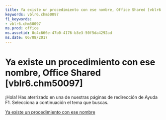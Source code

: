 ```yaml
---
title: Ya existe un procedimiento con ese nombre, Office Shared [vblr6.chm50097]
keywords: vblr6.chm50097
f1_keywords:
- vblr6.chm50097
ms.prod: office
ms.assetid: 0c4c666e-47b0-4176-b3e3-50f5da4292ad
ms.date: 06/08/2017
---
```





# Ya existe un procedimiento con ese nombre, Office Shared [vblr6.chm50097]

¡Hola! Has aterrizado en una de nuestras páginas de redirección de Ayuda F1. Selecciona a continuación el tema que buscas.


 [Ya existe un procedimiento con ese nombre](http://msdn.microsoft.com/library/a-procedure-of-that-name-already-exists%28Office.15%29.aspx)


